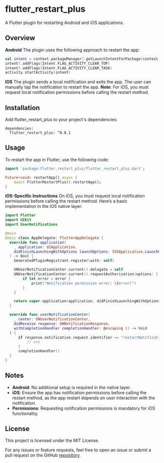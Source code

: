 # flutter_restart_plus
A Flutter plugin for restarting Android and iOS applications.

## Overview

**Android**
The plugin uses the following approach to restart the app:
```kotlin
val intent = context.packageManager?.getLaunchIntentForPackage(context.packageName)
intent?.addFlags(Intent.FLAG_ACTIVITY_CLEAR_TOP)
intent?.addFlags(Intent.FLAG_ACTIVITY_CLEAR_TASK)
activity.startActivity(intent)
```

**IOS**
The plugin sends a local notification and exits the app. The user can manually tap the notification to restart the app.
**Note**: For iOS, you must request local notification permissions before calling the restart method.

## Installation
Add flutter_restart_plus to your project's dependencies:

```
dependencies:
  flutter_restart_plus: ^0.0.1
```

## Usage
To restart the app in Flutter, use the following code:

```dart
import 'package:flutter_restart_plus/flutter_restart_plus.dart';

Future<void> restartApp() async {
    await FlutterRestartPlus().restartApp();
}
```
**iOS-Specific Instructions**
On iOS, you must request local notification permissions before calling the restart method. Here’s a basic implementation in the iOS native layer:

```swift
import Flutter
import UIKit
import UserNotifications

@main
@objc class AppDelegate: FlutterAppDelegate {
  override func application(
    _ application: UIApplication,
    didFinishLaunchingWithOptions launchOptions: [UIApplication.LaunchOptionsKey: Any]?
  ) -> Bool {
    GeneratedPluginRegistrant.register(with: self)

    UNUserNotificationCenter.current().delegate = self
    UNUserNotificationCenter.current().requestAuthorization(options: [.alert, .sound, .badge]) { granted, error in
        if let error = error {
            print("Notification permission error: \(error)")
        }
    }

    return super.application(application, didFinishLaunchingWithOptions: launchOptions)
  }

  override func userNotificationCenter(
    _ center: UNUserNotificationCenter,
    didReceive response: UNNotificationResponse,
    withCompletionHandler completionHandler: @escaping () -> Void
  ) {
      if response.notification.request.identifier == "restartNotification" {
          // xxx
      }
      completionHandler()
  }
}
```

## Notes
- **Android**: No additional setup is required in the native layer.
- **iOS**: Ensure the app has notification permissions before calling the restart method, as the app restart depends on user interaction with the notification.
- **Permissions**: Requesting notification permissions is mandatory for iOS functionality.

## License
This project is licensed under the MIT License.

For any issues or feature requests, feel free to open an issue or submit a pull request on the GitHub [repository](https://github.com/LShuXin/flutter_restart_plus).
